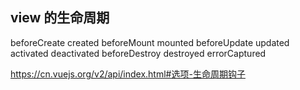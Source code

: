 view 的生命周期
---

beforeCreate
created
beforeMount
mounted
beforeUpdate
updated
activated
deactivated
beforeDestroy
destroyed
errorCaptured

https://cn.vuejs.org/v2/api/index.html#选项-生命周期钩子